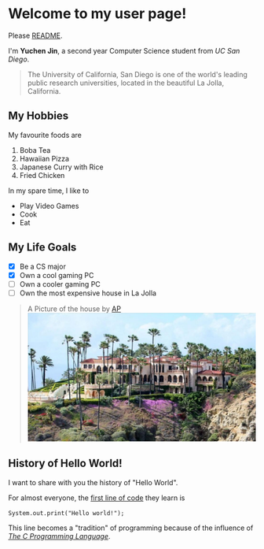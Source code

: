 # Welcome to my user page!
Please [README](README.md).

I'm **Yuchen Jin**, a second year Computer Science student from *UC San Diego*.
>The University of California, San Diego is one of the world's leading public research universities, located in the beautiful La Jolla, California.

## My Hobbies
My favourite foods are
1. Boba Tea
2. Hawaiian Pizza
3. Japanese Curry with Rice
4. Fried Chicken
   
In my spare time, I like to
- Play Video Games
- Cook
- Eat

## My Life Goals
- [x] Be a CS major
- [x] Own a cool gaming PC
- [ ] Own a cooler gaming PC
- [ ] Own the most expensive house in La Jolla

>A Picture of the house by [AP](https://apnews.com/) ![The House!](062813lunchlajolla_960x540.jpg)

## History of Hello World!

I want to share with you the history of "Hello World".

For almost everyone, the [first line of code](#history-of-hello-world) they learn is
```
System.out.print("Hello world!");
```

This line becomes a "tradition" of programming because of the influence of [*The C Programming Language*](https://en.wikipedia.org/wiki/%22Hello,_World!%22_program#History).